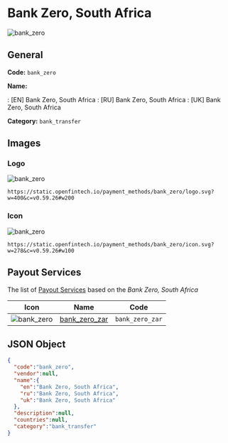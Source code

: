 
# Bank Zero, South Africa 
![bank_zero](https://static.openfintech.io/payment_methods/bank_zero/logo.svg?w=400&c=v0.59.26#w200)  

## General 
**Code:** `bank_zero` 
 
**Name:** 
 
:	[EN] Bank Zero, South Africa 
:	[RU] Bank Zero, South Africa 
:	[UK] Bank Zero, South Africa 
 
**Category:** `bank_transfer` 
 

## Images 

### Logo 
![bank_zero](https://static.openfintech.io/payment_methods/bank_zero/logo.svg?w=400&c=v0.59.26#w200)  

```
https://static.openfintech.io/payment_methods/bank_zero/logo.svg?w=400&c=v0.59.26#w200
```  

### Icon 
![bank_zero](https://static.openfintech.io/payment_methods/bank_zero/icon.svg?w=278&c=v0.59.26#w100)  

```
https://static.openfintech.io/payment_methods/bank_zero/icon.svg?w=278&c=v0.59.26#w100
```  

## Payout Services 
 
The list of [Payout Services](/payout-services/) based on the _Bank Zero, South Africa_ 

|Icon|Name|Code| 
|:---:|:---:|:---:| 
|![bank_zero](https://static.openfintech.io/payout_methods/bank_zero/icon.svg?w=278&c=v0.59.26#w40) |[bank_zero_zar](/payout-services/bank_zero_zar/)|`bank_zero_zar`| 
 

## JSON Object 

```json
{
  "code":"bank_zero",
  "vendor":null,
  "name":{
    "en":"Bank Zero, South Africa",
    "ru":"Bank Zero, South Africa",
    "uk":"Bank Zero, South Africa"
  },
  "description":null,
  "countries":null,
  "category":"bank_transfer"
}
```  
